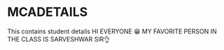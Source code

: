 # MCADETAILS
This contains student details
HI EVERYONE 😁
MY FAVORITE PERSON IN THE CLASS IS SARVESHWAR SIR👌
